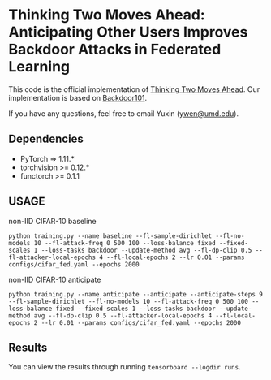 # Thinking Two Moves Ahead: Anticipating Other Users Improves Backdoor Attacks in Federated Learning

This code is the official implementation of [Thinking Two Moves Ahead](https://arxiv.org/abs/2210.09305). Our implementation is based on [Backdoor101](https://github.com/ebagdasa/backdoors101).

If you have any questions, feel free to email Yuxin (<ywen@umd.edu>).

## Dependencies

- PyTorch => 1.11.*
- torchvision >= 0.12.*
- functorch >= 0.1.1

## USAGE
non-IID CIFAR-10 baseline
```
python training.py --name baseline --fl-sample-dirichlet --fl-no-models 10 --fl-attack-freq 0 500 100 --loss-balance fixed --fixed-scales 1 --loss-tasks backdoor --update-method avg --fl-dp-clip 0.5 --fl-attacker-local-epochs 4 --fl-local-epochs 2 --lr 0.01 --params configs/cifar_fed.yaml --epochs 2000
```

non-IID CIFAR-10 anticipate
```
python training.py --name anticipate --anticipate --anticipate-steps 9 --fl-sample-dirichlet --fl-no-models 10 --fl-attack-freq 0 500 100 --loss-balance fixed --fixed-scales 1 --loss-tasks backdoor --update-method avg --fl-dp-clip 0.5 --fl-attacker-local-epochs 4 --fl-local-epochs 2 --lr 0.01 --params configs/cifar_fed.yaml --epochs 2000
```

## Results
You can view the results through running ```tensorboard --logdir runs```.
